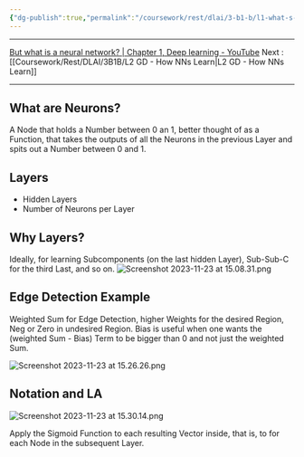 ```yaml
---
{"dg-publish":true,"permalink":"/coursework/rest/dlai/3-b1-b/l1-what-s-an-nn/","noteIcon":""}
---
```


---
[But what is a neural network? | Chapter 1, Deep learning - YouTube](https://www.youtube.com/watch?v=aircAruvnKk&list=PLZHQObOWTQDNU6R1_67000Dx_ZCJB-3pi)
Next : [[Coursework/Rest/DLAI/3B1B/L2 GD - How NNs Learn\|L2 GD - How NNs Learn]]

---



## What are Neurons? 
A Node that holds a Number between 0 an 1, better thought of as a Function, that takes the outputs of all the Neurons in the previous Layer and spits out a Number between 0 and 1. 

## Layers
- Hidden Layers
- Number of Neurons per Layer

## Why Layers? 
Ideally, for learning Subcomponents (on the last hidden Layer), Sub-Sub-C for the third Last, and so on. 
![Screenshot 2023-11-23 at 15.08.31.png](/img/user/Attachments/Screenshot%202023-11-23%20at%2015.08.31.png)
## Edge Detection Example
Weighted Sum for Edge Detection, higher Weights for the desired Region, Neg or Zero in undesired Region. 
Bias is useful when one wants the (weighted Sum - Bias) Term to be bigger than 0 and not just the weighted Sum. 

![Screenshot 2023-11-23 at 15.26.26.png](/img/user/Attachments/Screenshot%202023-11-23%20at%2015.26.26.png)


## Notation and LA

![Screenshot 2023-11-23 at 15.30.14.png](/img/user/Attachments/Screenshot%202023-11-23%20at%2015.30.14.png)

Apply the Sigmoid Function to each resulting Vector inside, that is, to for each Node in the subsequent Layer. 
